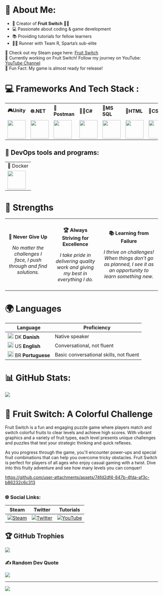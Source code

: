 # 💫 About Me:

- 👋 Creator of **Fruit Switch** 🍉🍊<br>
- 💻 Passionate about coding & game development<br>
- 📚 Providing tutorials for fellow learners<br>
- 🏃‍♂️ Runner with Team R, Sparta’s sub-elite<br>

🔗 Check out my Steam page here: [Fruit Switch](https://store.steampowered.com/app/2248480/Fruit_Switch/)<br>
🔭 Currently working on Fruit Switch! Follow my journey on YouTube: [YouTube Channel](https://www.youtube.com/@FruitSwitch)<br>
🎉 Fun Fact: My game is almost ready for release!




<h1>💻 Frameworks And Tech Stack :</h1>
<table>
<tr>
    <td><b class="tech-name">🎮Unity</b><span class="underline"></span></td>
    <td><b class="tech-name">🌐.NET</b><span class="underline"></span></td>
    <td><b class="tech-name">📮Postman</b><span class="underline"></span></td>
    <td><b class="tech-name">🧑‍💻C#</b><span class="underline"></span></td>
    <td><b class="tech-name">🐬MS SQL</b><span class="underline"></span></td>
    <td><b class="tech-name">📝HTML</b><span class="underline"></span></td>
    <td><b class="tech-name">🎨CSS</b><span class="underline"></span></td>
    <td><b class="tech-name">💻JavaScript</b><span class="underline"></span></td>
  </tr>
    <td><a href="https://unity.com/" target="_blank"><img src="https://cdn.jsdelivr.net/gh/devicons/devicon@latest/icons/unity/unity-original.svg" width="60px"></a></td>
    <td><a href="https://dotnet.microsoft.com/" target="_blank"><img src="https://cdn.jsdelivr.net/gh/devicons/devicon@latest/icons/dot-net/dot-net-plain-wordmark.svg" width="60px"></a></td>
    <td><a href="https://www.postman.com/" target="_blank"><img src="https://cdn.jsdelivr.net/gh/devicons/devicon@latest/icons/postman/postman-original.svg" width="60px"></a></td>
    <td><a href="https://docs.microsoft.com/en-us/dotnet/csharp/" target="_blank"><img src="https://cdn.jsdelivr.net/gh/devicons/devicon@latest/icons/csharp/csharp-original.svg" width="60px"></a></td>
    <td><a href="https://www.microsoft.com/en-us/sql-server/sql-server-downloads" target="_blank"><img src="https://cdn.jsdelivr.net/gh/devicons/devicon@latest/icons/microsoftsqlserver/microsoftsqlserver-original.svg" width="60px"></a></td>
    <td><a href="https://developer.mozilla.org/en-US/docs/Web/HTML" target="_blank"><img src="https://cdn.jsdelivr.net/gh/devicons/devicon@latest/icons/html5/html5-original.svg" width="60px"></a></td>
    <td><a href="https://developer.mozilla.org/en-US/docs/Web/CSS" target="_blank"><img src="https://cdn.jsdelivr.net/gh/devicons/devicon@latest/icons/css3/css3-original.svg" width="60px"></a></td>
    <td><a href="https://developer.mozilla.org/en-US/docs/Web/JavaScript" target="_blank"><img src="https://cdn.jsdelivr.net/gh/devicons/devicon@latest/icons/javascript/javascript-original.svg" width="60px"></a></td>
  </tr>
</table>



<h2>🚀 DevOps tools and programs:</h2>
<table>
  <tr>
    <td>🐳 Docker</td>
  </tr>
    <tr>
        <td><a href="https://www.docker.com/" target="_blank"><img src="https://cdn.jsdelivr.net/gh/devicons/devicon@latest/icons/docker/docker-original.svg" width="60px"></a></td>
     </tr>
  </table>


<h1>💪 Strengths</h1>
<table style="width: 100%; border-collapse: collapse;">
  <tr>
    <td style="padding: 10px; text-align: center;">
      <p><strong>💪 Never Give Up</strong></p>
      <p style="font-style: italic;">No matter the challenges I face, I push through and find solutions.</p>
    </td>
    <td style="padding: 10px; text-align: center;">
      <p><strong>🏆 Always Striving for Excellence</strong></p>
      <p style="font-style: italic;">I take pride in delivering quality work and giving my best in everything I do.</p>
    </td>
    <td style="padding: 10px; text-align: center;">
      <p><strong>📚 Learning from Failure</strong></p>
      <p style="font-style: italic;">I thrive on challenges! When things don't go as planned, I see it as an opportunity to learn something new.</p>
    </td>
  </tr>
</table>



# 🌍 Languages
| Language      | Proficiency                                        |
|---------------|----------------------------------------------------|
| <img src="https://www.svgrepo.com/show/405466/flag-for-flag-denmark.svg" alt="Danish Flag" style="width:20px; height:20px;"> DK **Danish**    | Native speaker                                     |
| <img src="https://www.svgrepo.com/show/248851/united-states.svg" alt="English Flag" style="width:20px; height:20px;"> US **English**   | Conversational, not fluent                         |
| <img src="https://www.svgrepo.com/show/248829/brazil.svg" alt="Brazilian Flag" style="width:20px; height:20px;"> BR **Portuguese**| Basic conversational skills, not fluent          |







# 📊 GitHub Stats:
![](https://github-readme-stats.vercel.app/api/top-langs/?username=PlutoGamerpro&theme=dark&hide_border=false&include_all_commits=true&count_private=false&layout=compact&random=123456)<br/>




# 🍉 Fruit Switch: A Colorful Challenge

Fruit Switch is a fun and engaging puzzle game where players match and switch colorful fruits to clear levels and achieve high scores. With vibrant graphics and a variety of fruit types, each level presents unique challenges and puzzles that test your strategic thinking and quick reflexes. 

As you progress through the game, you'll encounter power-ups and special fruit combinations that can help you overcome tricky obstacles. Fruit Switch is perfect for players of all ages who enjoy casual gaming with a twist. Dive into this fruity adventure and see how many levels you can conquer!


https://github.com/user-attachments/assets/74fd2df4-847b-4fda-af3c-b86232c6c313


## <h3> 🌐 Social Links: </h3>      
| **Steam** | **Twitter** | **Tutorials**|
|-----------|-------------|--------------|
| [![Steam](https://img.icons8.com/?size=48&id=zNqjI8XKkCv0&format=png)](https://store.steampowered.com/app/2248480/Fruit_Switch/) | [![Twitter](https://img.icons8.com/?size=50&id=phOKFKYpe00C&format=png)](https://x.com/Fruit_Switch) | [![YouTube](https://img.icons8.com/?size=48&id=19318&format=png)](https://www.youtube.com/@CodeByScript) |



## 🏆 GitHub Trophies
![](https://github-profile-trophy.vercel.app/?username=Code-By-Script&theme=gruvbox&no-frame=false&no-bg=true&margin-w=4)

### ✍️ Random Dev Quote
![](https://quotes-github-readme.vercel.app/api?type=horizontal&theme=radical)

---
[![](https://visitcount.itsvg.in/api?id=Code-By-Script&icon=0&color=0)](https://visitcount.itsvg.in)
